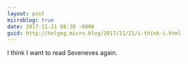 ```yaml
---
layout: post
microblog: true
date: 2017-11-21 08:38 -0000
guid: http://helgeg.micro.blog/2017/11/21/i-think-i.html
---
```

I think I want to read Seveneves again.
